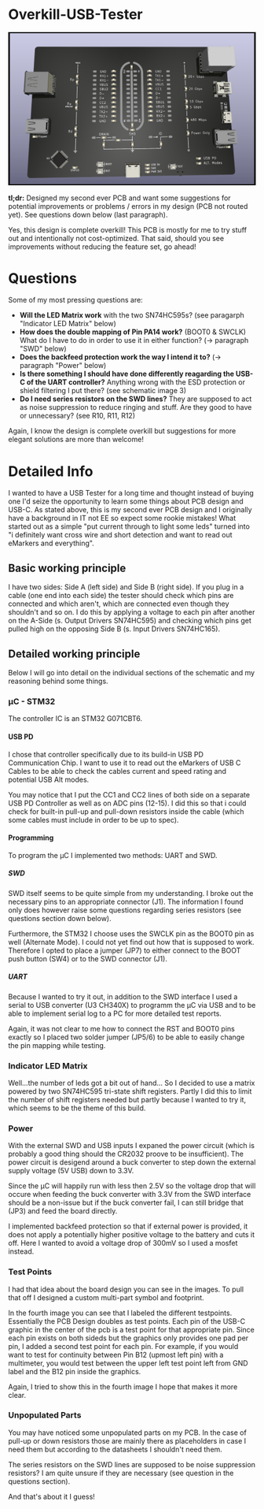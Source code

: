 # Overkill-USB-Tester

![USB Tester](./UT_1.png)

**tl;dr:** Designed my second ever PCB and want some suggestions for potential improvements or problems / errors in my design (PCB not routed yet). See questions down below (last paragraph).

Yes, this design is complete overkill! This PCB is mostly for me to try stuff out and intentionally not cost-optimized. That said, should you see improvements without reducing the feature set, go ahead!

# Questions

Some of my most pressing questions are:

- **Will the LED Matrix work** with the two SN74HC595s? (see paragarph "Indicator LED Matrix" below)
- **How does the double mapping of Pin PA14 work?** (BOOT0 & SWCLK) What do I have to do in order to use it in either function? (-> paragraph "SWD" below)
- **Does the backfeed protection work the way I intend it to?** (-> paragraph "Power" below)
- **Is there something I should have done differently reagarding the USB-C of the UART controller?** Anything wrong with the ESD protection or shield filtering I put there? (see schematic image 3)
- **Do I need series resistors on the SWD lines?** They are supposed to act as noise suppression to reduce ringing and stuff. Are they good to have or unnecessary? (see R10, R11, R12)

Again, I know the design is complete overkill but suggestions for more elegant solutions are more than welcome!

# Detailed Info

I wanted to have a USB Tester for a long time and thought instead of buying one I'd seize the opportunity to learn some things about PCB design and USB-C. As stated above, this is my second ever PCB design and I originally have a background in IT not EE so expect some rookie mistakes! What started out as a simple "put current through to light some leds" turned into "i definitely want cross wire and short detection and want to read out eMarkers and everything".

## Basic working principle

I have two sides: Side A (left side) and Side B (right side). If you plug in a cable (one end into each side) the tester should check which pins are connected and which aren't, which are connected even though they shouldn't and so on. I do this by applying a voltage to each pin after another on the A-Side (s. Output Drivers SN74HC595) and checking which pins get pulled high on the opposing Side B (s. Input Drivers SN74HC165).

## Detailed working principle

Below I will go into detail on the individual sections of the schematic and my reasoning behind some things.

### µC - STM32

The controller IC is an STM32 G071CBT6.

#### USB PD

I chose that controller specifically due to its build-in USB PD Communication Chip. I want to use it to read out the eMarkers of USB C Cables to be able to check the cables current and speed rating and potential USB Alt modes.

You may notice that I put the CC1 and CC2 lines of both side on a separate USB PD Controller as well as on ADC pins (12-15). I did this so that i could check for built-in pull-up and pull-down resistors inside the cable (which some cables must include in order to be up to spec).

#### Programming

To program the µC I implemented two methods: UART and SWD.

##### SWD

SWD itself seems to be quite simple from my understanding. I broke out the necessary pins to an appropriate connector (J1). The information I found only does however raise some questions regarding series resistors (see questions section down below).

Furthermore, the STM32 I choose uses the SWCLK pin as the BOOT0 pin as well (Alternate Mode). I could not yet find out how that is supposed to work. Therefore I opted to place a jumper (JP7) to either connect to the BOOT push button (SW4) or to the SWD connector (J1).

##### UART

Because I wanted to try it out, in addition to the SWD interface I used a serial to USB converter (U3 CH340X) to programm the µC via USB and to be able to implement serial log to a PC for more detailed test reports.

Again, it was not clear to me how to connect the RST and BOOT0 pins exactly so  I placed two solder jumper (JP5/6) to be able to easily change the pin mapping while testing.

### Indicator LED Matrix

Well...the number of leds got a bit out of hand... So I decided to use a matrix powered by two SN74HC595 tri-state shift registers. Partly I did this to limit the number of shift registers needed but partly because I wanted to try it, which seems to be the theme of this build.

### Power

With the external SWD and USB inputs I expaned the power circuit (which is probably a good thing should the CR2032 proove to be insufficient). The power circuit is desigend around a buck converter to step down the external supply voltage (5V USB) down to 3.3V.

Since the µC will happily run with less then 2.5V so the voltage drop that will occure when feeding the buck converter with 3.3V from the SWD interface should be a non-issue but if the buck converter fail, I can still bridge that (JP3) and feed the board directly.

I implemented backfeed protection so that if external power is provided, it does not apply a potentially higher positive voltage to the battery and cuts it off. Here I wanted to avoid a voltage drop of 300mV so I used a mosfet instead.

### Test Points

I had that idea about the board design you can see in the images. To pull that off I designed a custom multi-part symbol and footprint.

In the fourth image you can see that I labeled the different testpoints. Essentially the PCB Design doubles as test points. Each pin of the USB-C graphic in the center of the pcb is a test point for that appropriate pin. Since each pin exists on both sideds but the graphics only provides one pad per pin, I added a second test point for each pin. For example, if you would want to test for continuity between Pin B12 (upmost left pin) with a multimeter, you would test between the upper left test point left from GND label and the B12 pin inside the graphics.

Again, I tried to show this in the fourth image I hope that makes it more clear.

### Unpopulated Parts

You may have noticed some unpopulated parts on my PCB. In the case of pull-up or down resistors those are mainly there as placeholders in case I need them but according to the datasheets I shouldn't need them.

The series resistors on the SWD lines are supposed to be noise suppression resistors? I am quite unsure if they are necessary (see question in the questions section).

And that's about it I guess!
